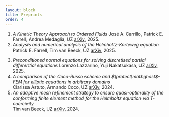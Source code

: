 ```yaml
---
layout: block
title: Preprints 
order: 4
---
```


  1. _A Kinetic Theory Approach to Ordered Fluids_
  José A. Carrillo, Patrick E. Farrell, Andrea Medaglia, UZ
[arXiv](https://arxiv.org/abs/2508.10744), 2025.
  2. _Analysis and numerical analysis of the Helmholtz-Korteweg equation_
  Patrick E. Farrell, Tim van Beeck, UZ
[arXiv](https://arxiv.org/abs/2503.10771), 2025.
<!--more-->
  3. _Preconditioned normal equations for solving discretised partial differential equations_
  Lorenzo Lazzarino, Yuji Nakatsukasa, UZ
[arXiv](https://arxiv.org/abs/2502.17626), 2025.
  4. _A comparison of the Coco-Russo scheme and $\protect\mathghost$-FEM for elliptic equations in arbitrary domains_  
Clarissa Astuto, Armando Coco, UZ
[arXiv](https://arxiv.org/abs/2405.16582), 2024.
  5. _An adaptive mesh refinement strategy to ensure quasi-optimality of the conforming finite element method for the Helmholtz equation via T-coercivity_  
Tim van Beeck, UZ
[arXiv](https://arxiv.org/abs/2403.06266), 2024.

